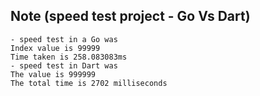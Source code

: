 ## Note (speed test project - Go Vs Dart)

    - speed test in a Go was
    Index value is 99999
    Time taken is 258.083083ms
    - speed test in Dart was
    The value is 999999
    The total time is 2702 milliseconds
